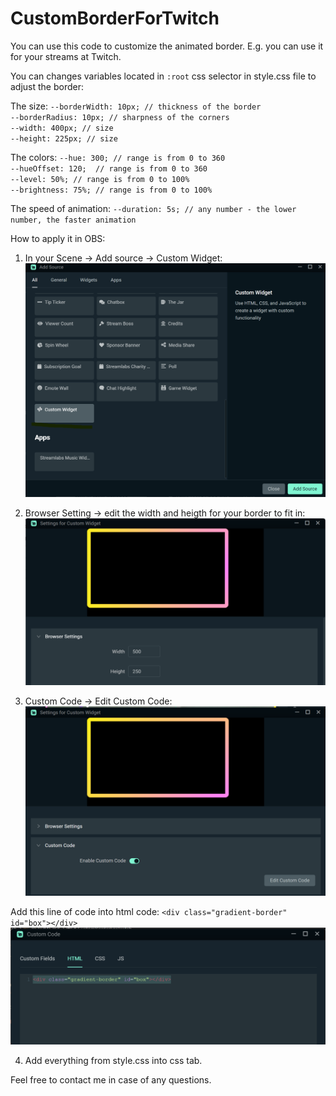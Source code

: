 # CustomBorderForTwitch

You can use this code to customize the animated border. E.g. you can use it for your streams at Twitch.

You can changes variables located in `:root` css selector in style.css file to adjust the border:

The size:
`--borderWidth: 10px; // thickness of the border` <br>
`--borderRadius: 10px; // sharpness of the corners`<br>
`--width: 400px; // size`<br>
`--height: 225px; // size`<br>

The colors:
`--hue: 300; // range is from 0 to 360`<br>
`--hueOffset: 120;  // range is from 0 to 360`<br>
`--level: 50%; // range is from 0 to 100%`<br>
`--brightness: 75%; // range is from 0 to 100%`<br>

The speed of animation:
`--duration: 5s; // any number - the lower number, the faster animation`

How to apply it in OBS:

1. In your Scene -> Add source -> Custom Widget:
   ![ Scene -> Add source -> Custom Widget](obs-custom-widget.png)

2. Browser Setting -> edit the width and heigth for your border to fit in:
   ![Browser Setting](browser-setting.png)

3. Custom Code -> Edit Custom Code:
   ![Custom Widget Setting](custom-code.png)

Add this line of code into html code:
`<div class="gradient-border" id="box"></div>`
![HTML tab](html-tab.png)

4. Add everything from style.css into css tab.

Feel free to contact me in case of any questions.
